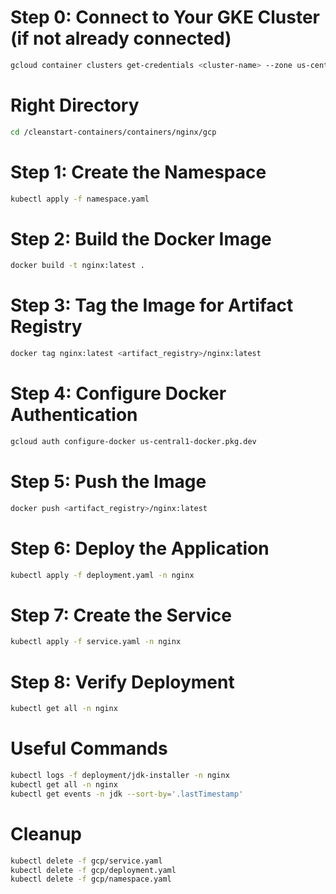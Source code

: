# Step 0: Connect to Your GKE Cluster (if not already connected)
```bash
gcloud container clusters get-credentials <cluster-name> --zone us-central1-a
```
# Right Directory
```bash
cd /cleanstart-containers/containers/nginx/gcp
```

# Step 1: Create the Namespace
```bash
kubectl apply -f namespace.yaml
```

# Step 2: Build the Docker Image
```bash
docker build -t nginx:latest .
```

# Step 3: Tag the Image for Artifact Registry
```bash
docker tag nginx:latest <artifact_registry>/nginx:latest
```

# Step 4: Configure Docker Authentication
```bash
gcloud auth configure-docker us-central1-docker.pkg.dev
```

# Step 5: Push the Image
```bash
docker push <artifact_registry>/nginx:latest
```

# Step 6: Deploy the Application
```bash
kubectl apply -f deployment.yaml -n nginx
```

# Step 7: Create the Service
```bash
kubectl apply -f service.yaml -n nginx
```

# Step 8: Verify Deployment
```bash
kubectl get all -n nginx
```

# Useful Commands
```bash
kubectl logs -f deployment/jdk-installer -n nginx
kubectl get all -n nginx
kubectl get events -n jdk --sort-by='.lastTimestamp'
```

# Cleanup
```bash
kubectl delete -f gcp/service.yaml
kubectl delete -f gcp/deployment.yaml
kubectl delete -f gcp/namespace.yaml

```
